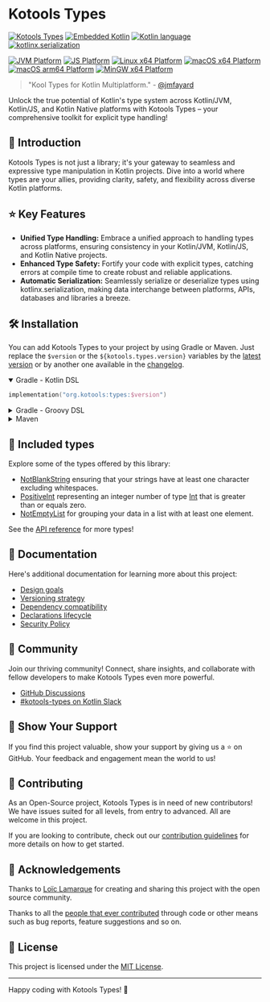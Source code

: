 # Kotools Types

[![Kotools Types][kotools-types-badge]][kotools-types-project]
[![Embedded Kotlin][kotlin-embedded-badge]][kotlin]
[![Kotlin language][kotlin-language-badge]][kotlin]
[![kotlinx.serialization][kotlinx.serialization-badge]][kotlinx.serialization]

[![JVM Platform][jvm-platform-badge]][kotlin/jvm]
[![JS Platform][js-platform-badge]][kotlin/js]
[![Linux x64 Platform][linux-x64-platform-badge]][kotlin-native]
[![macOS x64 Platform][macos-x64-platform-badge]][kotlin-native]
[![macOS arm64 Platform][macos-arm64-platform-badge]][kotlin-native]
[![MinGW x64 Platform][mingw-x64-platform-badge]][kotlin-native]

> "Kool Types for Kotlin Multiplatform." -
> [@jmfayard](https://github.com/jmfayard)

Unlock the true potential of Kotlin's type system across Kotlin/JVM, Kotlin/JS,
and Kotlin Native platforms with Kotools Types – your comprehensive toolkit for
explicit type handling!

[js-platform-badge]: https://img.shields.io/badge/Platform-JS-ff9b00
[jvm-platform-badge]: https://img.shields.io/badge/Platform-JVM-6bac25
[kotlin]: https://kotlinlang.org
[kotlin-embedded-badge]: https://img.shields.io/badge/Embedded_Kotlin-1.8.22-blue?logo=kotlin
[kotlin-language-badge]: https://img.shields.io/badge/Kotlin_language-1.5-blue?logo=kotlin
[kotlin-native]: https://kotlinlang.org/docs/native-overview.html
[kotlin/js]: https://kotlinlang.org/docs/js-overview.html
[kotlin/jvm]: https://kotlinlang.org/docs/jvm-get-started.html
[kotlinx.serialization]: https://github.com/Kotlin/kotlinx.serialization
[kotlinx.serialization-badge]: https://img.shields.io/badge/kotlinx.serialization-1.5.1-blue
[kotools-types-badge]: https://img.shields.io/maven-central/v/org.kotools/types?label=Latest
[kotools-types-project]: https://github.com/kotools/types
[linux-x64-platform-badge]: https://img.shields.io/badge/Platform-Linux_x64-4b4bff
[macos-x64-platform-badge]: https://img.shields.io/badge/Platform-macOS_x64-4b4bff
[macos-arm64-platform-badge]: https://img.shields.io/badge/Platform-macOS_arm64-4b4bff
[mingw-x64-platform-badge]: https://img.shields.io/badge/Platform-MinGW_x64-4b4bff

## 🚀 Introduction

Kotools Types is not just a library; it's your gateway to seamless and
expressive type manipulation in Kotlin projects.
Dive into a world where types are your allies, providing clarity, safety, and
flexibility across diverse Kotlin platforms.

## ⭐️ Key Features

- **Unified Type Handling:** Embrace a unified approach to handling types across
  platforms, ensuring consistency in your Kotlin/JVM, Kotlin/JS, and Kotlin
  Native projects.
- **Enhanced Type Safety:** Fortify your code with explicit types, catching
  errors at compile time to create robust and reliable applications.
- **Automatic Serialization:** Seamlessly serialize or deserialize types using
  kotlinx.serialization, making data interchange between platforms, APIs, 
  databases and libraries a breeze.

## 🛠️ Installation

You can add Kotools Types to your project by using Gradle or Maven.
Just replace the `$version` or the `${kotools.types.version}` variables by the
[latest version](#kotools-types) or by another one available in the
[changelog](CHANGELOG.md).

<details open>
<summary>Gradle - Kotlin DSL</summary>

```kotlin
implementation("org.kotools:types:$version")
```
</details>

<details>
<summary>Gradle - Groovy DSL</summary>

```groovy
implementation "org.kotools:types:$version"
```
</details>

<details>
<summary>Maven</summary>

```xml
<dependencies>
    <dependency>
        <groupId>org.kotools</groupId>
        <artifactId>types</artifactId>
        <version>${kotools.types.version}</version>
    </dependency>
</dependencies>
```
</details>

## 🎨 Included types

Explore some of the types offered by this library:

- [NotBlankString][kotools.types.text.NotBlankString] ensuring that your strings
  have at least one character excluding whitespaces.
- [PositiveInt][kotools.types.number.PositiveInt] representing an integer number
  of type [Int][kotlin.Int] that is greater than or equals zero.
- [NotEmptyList][kotools.types.collection.NotEmptyList] for grouping your data
  in a list with at least one element.

See the [API reference](https://types.kotools.org) for more types!

[kotlin.Int]: https://kotlinlang.org/api/latest/jvm/stdlib/kotlin/-int
[kotools.types.collection.NotEmptyList]: https://types.kotools.org/-kotools%20-types/kotools.types.collection/-not-empty-list/index.html
[kotools.types.number.PositiveInt]: https://types.kotools.org/-kotools%20-types/kotools.types.number/-positive-int/index.html
[kotools.types.text.NotBlankString]: https://types.kotools.org/-kotools%20-types/kotools.types.text/-not-blank-string/index.html

## 📝 Documentation

Here's additional documentation for learning more about this project:

- [Design goals](documentation/design-goals.md)
- [Versioning strategy](documentation/versioning-strategy.md)
- [Dependency compatibility](documentation/dependencies.md)
- [Declarations lifecycle](documentation/declarations-lifecycle.md)
- [Security Policy](SECURITY.md)

## 🤝 Community

Join our thriving community! Connect, share insights, and collaborate with
fellow developers to make Kotools Types even more powerful.

- [GitHub Discussions](https://github.com/kotools/types/discussions)
- [#kotools-types on Kotlin Slack](https://kotlinlang.slack.com/archives/C05H0L1LD25)

## 📣 Show Your Support

If you find this project valuable, show your support by giving us a ⭐️ on
GitHub.
Your feedback and engagement mean the world to us!

## 🚧 Contributing

As an Open-Source project, Kotools Types is in need of new contributors!
We have issues suited for all levels, from entry to advanced.
All are welcome in this project.

If you are looking to contribute, check out our
[contribution guidelines](CONTRIBUTING.md) for more details on how to get
started.

## 🙏 Acknowledgements

Thanks to [Loïc Lamarque](https://github.com/LVMVRQUXL) for creating and sharing 
this project with the open source community.

Thanks to all the [people that ever contributed](https://github.com/kotools/types/graphs/contributors)
through code or other means such as bug reports, feature suggestions and so on.

## 📄 License

This project is licensed under the [MIT License](LICENSE.txt).

---

Happy coding with Kotools Types! 🎉
